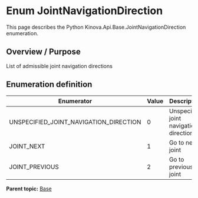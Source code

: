 # Enum JointNavigationDirection

This page describes the Python Kinova.Api.Base.JointNavigationDirection enumeration.

## Overview / Purpose

List of admissible joint navigation directions

## Enumeration definition

|Enumerator|Value|Description|
|----------|-----|-----------|
|UNSPECIFIED\_JOINT\_NAVIGATION\_DIRECTION|0|Unspecified joint navigation direction|
|JOINT\_NEXT|1|Go to next joint|
|JOINT\_PREVIOUS|2|Go to previous joint|

**Parent topic:** [Base](../references/summary_Base.md)

